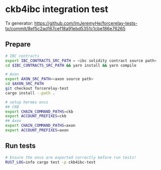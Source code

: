 # ckb4ibc integration test

Tx generator: <https://github.com/ImJeremyHe/forcerelay-tests-tx/commit/8ef5c2ad167cef18a91ebd5351c1cbe186e76265>

## Prepare

``` bash
# IBC contracts
export IBC_CONTRACTS_SRC_PATH = <ibc solidity contract source path>
cd $IBC_CONTRACTS_SRC_PATH && yarn install && yarn compile

# Axon
export AXON_SRC_PATH=<axon source path>
cd $AXON_SRC_PATH
git checkout forcerelay-test
cargo install --path .

# setup hermes envs
## CKB
export CHAIN_COMMAND_PATHS=ckb
export ACCOUNT_PREFIXES=ckb
## Axon
export CHAIN_COMMAND_PATHS=axon
export ACCOUNT_PREFIXES=axon
```


## Run tests

``` bash
# Ensure the envs are exported correctly before run tests!
RUST_LOG=info cargo test -p ckb4ibc-test
```
